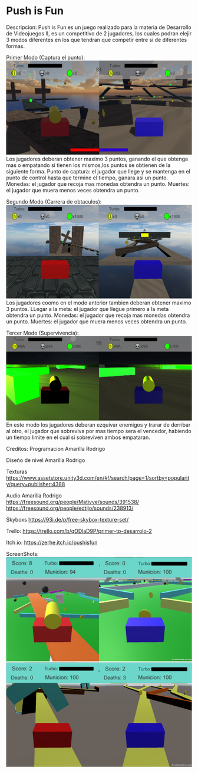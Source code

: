 # Push is Fun

Descripcion:
Push is Fun es un juego realizado para la materia de Desarrollo de Videojuegos II, 
es un competitivo de 2 jugadores, los cuales podran elejir
3 modos diferentes en los que tendran que competir entre si de diferentes formas.

Primer Modo (Captura el punto):
<img src="CapturaPunto.png" />
Los jugadores deberan obtener maximo 3 puntos, ganando el que obtenga mas 
o empatando si tienen los mismos,los puntos se obtienen de la siguiente forma.
Punto de captura: el jugador que llege y se mantenga en el punto de control 
hasta que termine el tiempo, ganara asi un punto.
Monedas: el jugador que recoja mas monedas obtendra un punto.
Muertes: el jugador que muera menos veces obtendra un punto.

Segundo Modo (Carrera de obtaculos):
<img src="CarreraObstaculos.png" />
Los jugadores coomo en el modo anterior tambien deberan obtener maximo 3 puntos.
LLegar a la meta: el jugador que llegue primero a la meta obtendra un punto.
Monedas: el jugador que recoja mas monedas obtendra un punto.
Muertes: el jugador que muera menos veces obtendra un punto.

Tercer Modo (Supervivencia):
<img src="Supervivencia.png" />
En este modo los jugadores deberan ezquivar enemigos y trarar de derribar al otro, 
el jugador que sobreviva por mas tiempo sera el vencedor, habiendo un tiempo limite
en el cual si sobreviven ambos empataran. 

Creditos:
Programacion
Amarilla Rodrigo

Diseño de nivel
Amarilla Rodrigo

Texturas
https://www.assetstore.unity3d.com/en/#!/search/page=1/sortby=popularity/query=publisher:4388

Audio
Amarilla Rodrigo
https://freesound.org/people/Mativve/sounds/391538/
https://freesound.org/people/edtijo/sounds/238913/

Skyboxs
https://93i.de/p/free-skybox-texture-set/

Trello:
https://trello.com/b/qODlaD9P/primer-tp-desarrolo-2

Itch.io:
https://zerhe.itch.io/pushisfun

ScreenShots:
<img src="imagen01.png" />
<img src="imagen02.png" />


